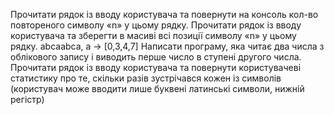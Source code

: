 Прочитати рядок із вводу користувача та повернути на консоль кол-во повтореного символу «n» у цьому рядку.
Прочитати рядок із вводу користувача та зберегти в масиві всі позиції символу «n» у цьому рядку.
abcaabca, a → [0,3,4,7]
Написати програму, яка читає два числа з облікового запису і виводить перше число в ступені другого числа.
Прочитати рядок із вводу користувача та повернути користувачеві статистику про те, скільки разів зустрічався кожен із символів (користувач може вводити лише буквені латинські символи, нижній регістр)
